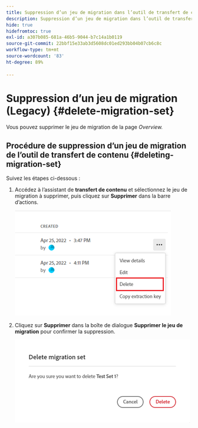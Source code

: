 ```yaml
---
title: Suppression d’un jeu de migration dans l’outil de transfert de contenu (hérité)
description: Suppression d’un jeu de migration dans l’outil de transfert de contenu
hide: true
hidefromtoc: true
exl-id: a307b085-681a-46b5-9044-b7c14a1b0119
source-git-commit: 22bbf15e33ab3d5608dc01ed293bb04b07cb6c8c
workflow-type: tm+mt
source-wordcount: '83'
ht-degree: 89%

---
```


# Suppression d’un jeu de migration (Legacy) {#delete-migration-set}

Vous pouvez supprimer le jeu de migration de la page *Overview.*

## Procédure de suppression d’un jeu de migration de l’outil de transfert de contenu {#deleting-migration-set}

Suivez les étapes ci-dessous :

1. Accédez à l’assistant de **transfert de contenu** et sélectionnez le jeu de migration à supprimer, puis cliquez sur **Supprimer** dans la barre d’actions.

   ![image](/help/journey-migration/content-transfer-tool/assets-ctt/migration-delete1.png)

1. Cliquez sur **Supprimer** dans la boîte de dialogue **Supprimer le jeu de migration** pour confirmer la suppression.

   ![image](/help/journey-migration/content-transfer-tool/assets-ctt/migration-delete2.png)
